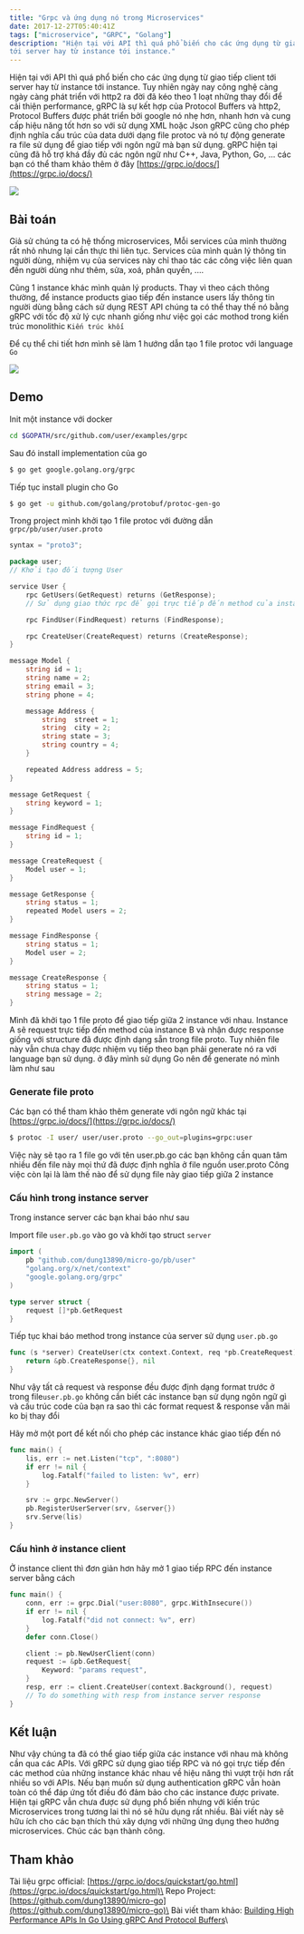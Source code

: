 ```yaml
---
title: "Grpc và ứng dụng nó trong Microservices"
date: 2017-12-27T05:40:41Z
tags: ["microservice", "GRPC", "Golang"]
description: "Hiện tại với API thì quá phổ biến cho các ứng dụng từ giao tiếp client
tới server hay từ instance tới instance."
---
```

Hiện tại với API thì quá phổ biến cho các ứng dụng từ giao tiếp client tới server hay từ instance tới instance. Tuy nhiên ngày nay công nghệ càng ngày càng phát triển với http2 ra đời đã kéo theo 1 loạt những thay đổi để cải thiện performance, gRPC là sự kết hợp của Protocol Buffers và http2, Protocol Buffers được phát triển bởi google nó nhẹ hơn, nhanh hơn và cung cấp hiệu năng tốt hơn so với sử dụng XML hoặc Json
gRPC cũng cho phép định nghĩa cấu trúc của data dưới dạng file protoc và nó tự động generate ra file sử dụng để giao tiếp với ngôn ngữ mà bạn sử dụng. gRPC hiện tại cũng đã hỗ trợ khá đầy đủ các ngôn ngữ như C++, Java, Python, Go, ... các bạn có thể tham khảo thêm ở đây [https://grpc.io/docs/](https://grpc.io/docs/)

![](https://viblo.asia/uploads/67f28126-e935-43c0-8e67-76d1bc1af721.jpg)

## Bài toán
Giả sử chúng ta có hệ thống microservices, Mỗi services của mình thường rất nhỏ nhưng lại cần thực thi liên tục. Services của mình quản lý thông tin người dùng, nhiệm vụ của services này chỉ thao tác các công việc liên quan đến người dùng như thêm, sửa, xoá, phân quyền, ....

Cũng 1 instance khác mình quản lý products. Thay vì theo cách thông thường, để instance products giao tiếp đến instance users lấy thông tin người dùng bằng cách sử dụng REST API chúng ta có thể thay thế nó bằng gRPC với tốc độ xử lý cực nhanh giống như việc gọi các mothod trong kiến trúc monolithic `Kiến trúc khối`

Để cụ thể chi tiết hơn mình sẽ làm 1 hướng dẫn tạo 1 file protoc với language `Go`

![](https://viblo.asia/uploads/7b48f60b-fbeb-4d69-831a-886225662ab4.jpg)

## Demo
Init một instance với docker
```sh
cd $GOPATH/src/github.com/user/examples/grpc
```

Sau đó install implementation của go
```sh
$ go get google.golang.org/grpc
```
Tiếp  tục install plugin cho Go
```sh
$ go get -u github.com/golang/protobuf/protoc-gen-go
```

Trong project mình khởi tạo 1 file protoc với đường dẫn `grpc/pb/user/user.proto`

```go
syntax = "proto3";

package user;
// Khởi tạo đối tượng User

service User {
    rpc GetUsers(GetRequest) returns (GetResponse);
    // Sử dụng giao thức rpc để gọi trực tiếp đến method của instance

    rpc FindUser(FindRequest) returns (FindResponse);

    rpc CreateUser(CreateRequest) returns (CreateResponse);
}

message Model {
    string id = 1;
    string name = 2;
    string email = 3;
    string phone = 4;

    message Address {
        string  street = 1;
        string  city = 2;
        string state = 3;
        string country = 4;
    }

    repeated Address address = 5;
}

message GetRequest {
    string keyword = 1;
}

message FindRequest {
    string id = 1;
}

message CreateRequest {
    Model user = 1;
}

message GetResponse {
    string status = 1;
    repeated Model users = 2;
}

message FindResponse {
    string status = 1;
    Model user = 2;
}

message CreateResponse {
    string status = 1;
    string message = 2;
}
```
Mình đã khởi tạo 1 file proto để giao tiếp giữa 2 instance với nhau. Instance A sẽ request trực tiếp đến method của instance B và nhận được response giống với structure đã được định dạng sẵn trong file proto. Tuy nhiên file này vẫn chưa chạy được nhiệm vụ tiếp theo bạn phải generate nó ra với language bạn sử dụng. ở đây mình sử dụng Go nên để generate nó mình làm như sau

### Generate file proto

Các bạn có thể tham khảo thêm generate với ngôn ngữ khác tại [https://grpc.io/docs/](https://grpc.io/docs/)
```sh
$ protoc -I user/ user/user.proto --go_out=plugins=grpc:user
```
Việc này sẽ tạo ra 1 file go với tên user.pb.go các bạn không cần quan tâm nhiều đến file này mọi thứ đã được định nghĩa ở file nguồn user.proto
Công việc còn lại là làm thế nào để sử dụng file này giao tiếp giữa 2 instance

### Cấu hình trong instance server
Trong instance server các bạn khai báo như sau

Import file `user.pb.go` vào go và khởi tạo struct `server`
```go
import (
    pb "github.com/dung13890/micro-go/pb/user"
    "golang.org/x/net/context"
    "google.golang.org/grpc"
)

type server struct {
    request []*pb.GetRequest
}
```

Tiếp tục khai báo method trong instance của server sử dụng `user.pb.go`

```go
func (s *server) CreateUser(ctx context.Context, req *pb.CreateRequest) (*pb.CreateResponse, error) {
    return &pb.CreateResponse{}, nil
}
```
Như vậy tất cả request và response đều được định dạng format trước ở trong file`user.pb.go` không cần biết các instance bạn sử dụng ngôn ngữ gì và cấu trúc code của bạn ra sao thì các format request & response vẫn mãi ko bị thay đổi

Hãy mở một port để kết nối cho phép các instance khác giao tiếp đến nó
```go
func main() {
    lis, err := net.Listen("tcp", ":8080")
    if err != nil {
        log.Fatalf("failed to listen: %v", err)
    }

    srv := grpc.NewServer()
    pb.RegisterUserServer(srv, &server{})
    srv.Serve(lis)
}
```
### Cấu hình ở instance client
Ở instance client thì đơn giản hơn hãy mở 1 giao tiếp RPC đến instance server bằng cách
```go
func main() {
    conn, err := grpc.Dial("user:8080", grpc.WithInsecure())
    if err != nil {
        log.Fatalf("did not connect: %v", err)
    }
    defer conn.Close()

    client := pb.NewUserClient(conn)
    request := &pb.GetRequest{
        Keyword: "params request",
    }
    resp, err := client.CreateUser(context.Background(), request)
    // To do something with resp from instance server response
}
```

## Kết luận
Như vậy chúng ta đã có thể giao tiếp giữa các instance với nhau mà không cần qua các APIs. Với gRPC sử dụng giao tiếp RPC và nó gọi trực tiếp đến các method của những instance khác nhau về hiệu năng thì vượt trội hơn rất nhiều so với APIs. Nếu bạn muốn sử dụng authentication gRPC vẫn hoàn toàn có thể đáp ứng tốt điều đó đảm bảo cho các instance được private. Hiện tại gRPC vẫn chưa được sử dụng phổ biến nhưng với kiến trúc Microservices trong tương lai thì nó sẽ hữu dụng rất nhiều. Bài viết này sẽ hữu ích cho các bạn thích thú xây dựng với những ứng dụng theo hướng microservices. Chúc các bạn thành công.

## Tham khảo
Tài liệu grpc official: [https://grpc.io/docs/quickstart/go.html](https://grpc.io/docs/quickstart/go.html)\
Repo Project: [https://github.com/dung13890/micro-go](https://github.com/dung13890/micro-go)\
Bài viết tham khảo: [Building High Performance APIs In Go Using gRPC And Protocol Buffers](https://medium.com/@shijuvar/building-high-performance-apis-in-go-using-grpc-and-protocol-buffers-2eda5b80771b)\
